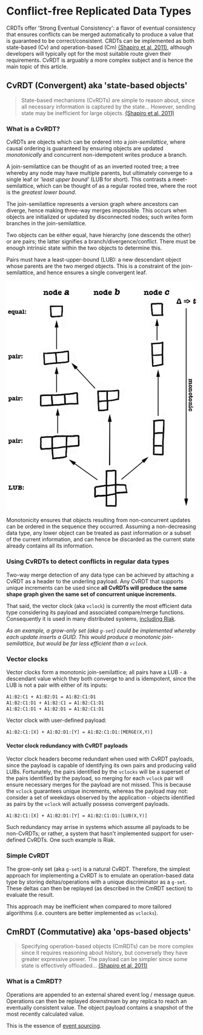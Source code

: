 Conflict-free Replicated Data Types
====

CRDTs offer 'Strong Eventual Consistency': a flavor of eventual consistency that ensures conflicts can be merged automatically to produce a value that is guaranteed to be correct/consistent. CRDTs can be implemented as both state-based (Cv) and operation-based (Cm) [(Shapiro et al, 2011)][shapiro], although developers will typically opt for the most suitable route given their requirements. CvRDT is arguably a more complex subject and is hence the main topic of this article.

## CvRDT (Convergent) aka 'state-based objects'

> State-based mechanisms (CvRDTs) are simple to reason about, since all necessary information is captured by the state... However, sending state may be inefficient for large objects. [(Shapiro et al, 2011)][shapiro]

### What is a CvRDT?

CvRDTs are objects which can be ordered into a *join-semilattice*, where causal ordering is guaranteed by ensuring objects are updated *monotonically* and concurrent non-idempotent writes produce a branch.

A join-semilattice can be thought of as an inverted rooted tree; a tree whereby any node may have multiple parents, but ultimately converge to a single leaf or *'least upper bound'* (LUB for short). This contrasts a meet-semilattice, which can be thought of as a regular rooted tree, where the root is the *greatest lower bound*.

The join-semilattice represents a version graph where ancestors can diverge, hence making three-way merges impossible. This occurs when objects are initialized or updated by disconnected nodes; such writes form branches in the join-semilattice.

Two objects can be either equal, have hierarchy (one descends the other) or are pairs; the latter signifies a branch/divergence/conflict. There must be enough intrinsic state within the two objects to determine this.

Pairs must have a least-upper-bound (LUB): a new descendant object whose parents are the two merged objects. This is a constraint of the join-semilattice, and hence ensures a single convergent leaf.

![CvRDTs produce a monotonic join-semilattice][semilattice]

Monotonicity ensures that objects resulting from non-concurrent updates can be ordered in the sequence they occurred. Assuming a non-decreasing data type, any lower object can be treated as past information or a subset of the current information, and can hence be discarded as the current state already contains all its information.

### Using CvRDTs to detect conflicts in regular data types

Two-way merge detection of any data type can be achieved by attaching a CvRDT as a header to the underling payload. Any CvRDT that supports unique increments can be used since **all CvRDTs will produce the same shape graph given the same set of concurrent unique increments.**

That said, the vector clock (aka `vclock`) is currently the most efficient data type considering its payload and associated compare/merge functions. Consequently it is used in many distributed systems, [including Riak][riak].

*As an example, a grow-only set (aka `g-set`) could be implemented whereby each update inserts a GUID. This would produce a monotonic join-semilattice, but would be far less efficient than a `vclock`.*

### Vector clocks

Vector clocks form a monotonic join-semilattice; all pairs have a LUB - a descendant value which they both converge to and is idempotent, since the LUB is not a pair with either of its inputs:

    A1:B2:C1 + A1:B2:D1 = A1:B2:C1:D1
    A1:B2:C1:D1 + A1:B2:C1 = A1:B2:C1:D1
    A1:B2:C1:D1 + A1:B2:D1 = A1:B2:C1:D1

Vector clock with user-defined payload:

    A1:B2:C1:[X] + A1:B2:D1:[Y] = A1:B2:C1:D1:[MERGE(X,Y)]
    
#### Vector clock redundancy with CvRDT payloads

Vector clock headers become redundant when used with CvRDT payloads, since the payload is capable of identifying its own pairs and producing valid LUBs. Fortunately, the pairs identified by the `vclocks` will be a superset of the pairs identified by the payload, so merging for each `vclock` pair will ensure necessary merges for the payload are not missed. This is because the `vclock` guarantees unique increments, whereas the payload may not: consider a set of weekdays observed by the application - objects identified as pairs by the `vclock` will actually possess convergent payloads.

    A1:B2:C1:[X] + A1:B2:D1:[Y] = A1:B2:C1:D1:[LUB(X,Y)]

Such redundancy may arrise in systems which assume all payloads to be non-CvRDTs; or rather, a system that hasn't implemented support for user-defined CvRDTs. One such example is Riak.

### Simple CvRDT

The grow-only set (aka `g-set`) is a natural CvRDT. Therefore, the simplest approach for implementing a CvRDT is to emulate an operation-based data type by storing deltas/operations with a unique discriminator as a `g-set`. These deltas can then be replayed (as described in the CmRDT section) to evaluate the result.

This approach may be inefficient when compared to more tailored algorithms (i.e. counters are better implemented as `vclocks`).

## CmRDT (Commutative) aka 'ops-based objects'

> Specifying operation-based objects (CmRDTs) can be more complex since it requires reasoning about history, but conversely they have greater expressive power. The payload can be simpler since some state is effectively offloaded...  [(Shapiro et al, 2011)][shapiro]

### What is a CmRDT?

Operations are appended to an external shared event log / message queue. Operations can then be replayed downstream by any replica to reach an eventually consistent value. The object payload contains a snapshot of the most recently calculated value.

This is the essence of [event sourcing][eventsourcing].

[shapiro]: http://hal.upmc.fr/docs/00/55/55/88/PDF/techreport.pdf  "A comprehensive study of Convergent and Commutative Replicated Data Types, Shapiro et al (2011)"
[riak]: http://docs.basho.com/riak/latest/theory/concepts/Vector-Clocks/  "Vector Clocks in Riak"
[eventsourcing]: http://martinfowler.com/eaaDev/EventSourcing.html  "Event Sourcing by Martin Fowler"
[semilattice]: images/monotonic-join-semilattice.gif  "CvRDTs produce a monotonic join-semilattice"
